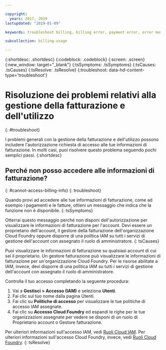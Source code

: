 ```yaml
---

copyright:
  years: 2017, 2019
lastupdated: "2019-01-09"

keywords: troubleshoot billing, billing error, payment error, error message

subcollection: billing-usage

---
```


{:shortdesc: .shortdesc}
{:codeblock: .codeblock}
{:screen: .screen}
{:new_window: target="_blank"}
{:tsSymptoms: .tsSymptoms}
{:tsCauses: .tsCauses}
{:tsResolve: .tsResolve}
{:troubleshoot: data-hd-content-type='troubleshoot'}


# Risoluzione dei problemi relativi alla gestione della fatturazione e dell'utilizzo
{: #troubleshoot}

I problemi generali con la gestione della fatturazione e dell'utilizzo possono includere l'autorizzazione richiesta di accesso alle tue informazioni di fatturazione. In molti casi, puoi risolvere questo problema seguendo pochi semplici passi.
{:shortdesc}


## Perché non posso accedere alle informazioni di fatturazione?
{: #cannot-access-billing-info}
{: troubleshoot}

Quando provi ad accedere alle tue informazioni di fatturazione, come ad esempio i pagamenti e le fatture, ottieni un messaggio che indica che la funzione non è disponibile.
{: tsSymptoms}

Otterrai questo messaggio perché non disponi dell'autorizzazione per visualizzare le informazioni di fatturazione per l'account. Devi essere un proprietario dell'account, il gestore della fatturazione dell'organizzazione Cloud Foundry oppure disporre di una politica IAM su tutti i servizi di gestione dell'account con assegnato il ruolo di amministratore.
{: tsCauses}

Puoi visualizzare le informazioni di fatturazione su qualsiasi account di cui sei il proprietario. Un gestore fatturazione può visualizzare le informazioni di fatturazione per un'organizzazione Cloud Foundry. Per le risorse abilitate a IAM, invece, devi disporre di una politica IAM su tutti i servizi di gestione dell'account con assegnato il ruolo di amministratore.

Controlla il tuo accesso completando la seguente procedura:

  1. Vai a **Gestisci > Accesso (IAM)** e seleziona **Utenti**.
  2. Fai clic sul tuo nome dalla pagina Utenti.
  3. Fai clic su **Politiche di accesso** per visualizzare le tue politiche di accesso IAM assegnate.
  4. Fai clic su **Accesso Cloud Foundry** ed espandi le righe per le tue organizzazioni assegnate per vedere se disponi di un ruolo di Proprietario account o Gestore fatturazione.

Per ulteriori informazioni sull'accesso IAM, vedi [Ruoli Cloud IAM](/docs/iam?topic=iam-userroles). Per ulteriori informazioni sull'accesso Cloud Foundry, invece, vedi [Ruoli Cloud Foundry](/docs/iam?topic=iam-cfaccess).
{: tsResolve}
